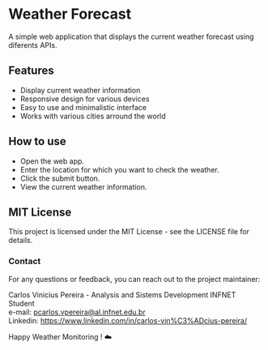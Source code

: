 # Weather Forecast
A simple web application that displays the current weather forecast using diferents APIs.
## Features

- Display current weather information
- Responsive design for various devices
- Easy to use and minimalistic interface
- Works with various cities arround the world
## How to use

- Open the web app.
- Enter the location for which you want to check the weather.
- Click the submit button.
- View the current weather information.
## MIT License

This project is licensed under the MIT License - see the LICENSE file for details.
### Contact

For any questions or feedback, you can reach out to the project maintainer:<br>

Carlos Vinicius Pereira - Analysis and Sistems Development INFNET Student<br>
e-mail: pcarlos.vpereira@al.infnet.edu.br<br>
Linkedin: https://www.linkedin.com/in/carlos-vin%C3%ADcius-pereira/


Happy Weather Monitoring ! ☁️
